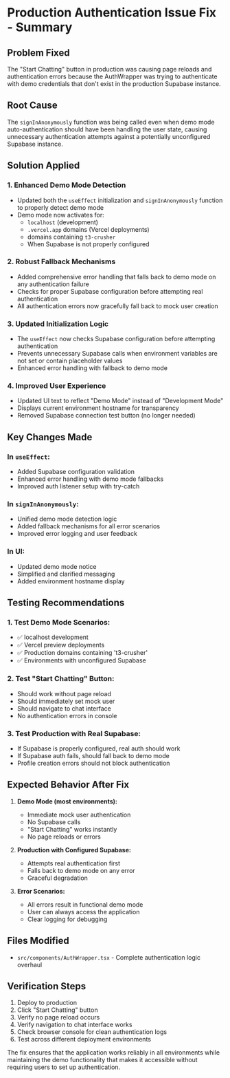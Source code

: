 # Production Authentication Issue Fix - Summary

## Problem Fixed
The "Start Chatting" button in production was causing page reloads and authentication errors because the AuthWrapper was trying to authenticate with demo credentials that don't exist in the production Supabase instance.

## Root Cause
The `signInAnonymously` function was being called even when demo mode auto-authentication should have been handling the user state, causing unnecessary authentication attempts against a potentially unconfigured Supabase instance.

## Solution Applied

### 1. Enhanced Demo Mode Detection
- Updated both the `useEffect` initialization and `signInAnonymously` function to properly detect demo mode
- Demo mode now activates for:
  - `localhost` (development)
  - `.vercel.app` domains (Vercel deployments)
  - domains containing `t3-crusher`
  - When Supabase is not properly configured

### 2. Robust Fallback Mechanisms
- Added comprehensive error handling that falls back to demo mode on any authentication failure
- Checks for proper Supabase configuration before attempting real authentication
- All authentication errors now gracefully fall back to mock user creation

### 3. Updated Initialization Logic
- The `useEffect` now checks Supabase configuration before attempting authentication
- Prevents unnecessary Supabase calls when environment variables are not set or contain placeholder values
- Enhanced error handling with fallback to demo mode

### 4. Improved User Experience
- Updated UI text to reflect "Demo Mode" instead of "Development Mode"
- Displays current environment hostname for transparency
- Removed Supabase connection test button (no longer needed)

## Key Changes Made

### In `useEffect`:
- Added Supabase configuration validation
- Enhanced error handling with demo mode fallbacks
- Improved auth listener setup with try-catch

### In `signInAnonymously`:
- Unified demo mode detection logic
- Added fallback mechanisms for all error scenarios
- Improved error logging and user feedback

### In UI:
- Updated demo mode notice
- Simplified and clarified messaging
- Added environment hostname display

## Testing Recommendations

### 1. Test Demo Mode Scenarios:
- ✅ localhost development
- ✅ Vercel preview deployments
- ✅ Production domains containing 't3-crusher'
- ✅ Environments with unconfigured Supabase

### 2. Test "Start Chatting" Button:
- Should work without page reload
- Should immediately set mock user
- Should navigate to chat interface
- No authentication errors in console

### 3. Test Production with Real Supabase:
- If Supabase is properly configured, real auth should work
- If Supabase auth fails, should fall back to demo mode
- Profile creation errors should not block authentication

## Expected Behavior After Fix

1. **Demo Mode (most environments):**
   - Immediate mock user authentication
   - No Supabase calls
   - "Start Chatting" works instantly
   - No page reloads or errors

2. **Production with Configured Supabase:**
   - Attempts real authentication first
   - Falls back to demo mode on any error
   - Graceful degradation

3. **Error Scenarios:**
   - All errors result in functional demo mode
   - User can always access the application
   - Clear logging for debugging

## Files Modified
- `src/components/AuthWrapper.tsx` - Complete authentication logic overhaul

## Verification Steps
1. Deploy to production
2. Click "Start Chatting" button
3. Verify no page reload occurs
4. Verify navigation to chat interface works
5. Check browser console for clean authentication logs
6. Test across different deployment environments

The fix ensures that the application works reliably in all environments while maintaining the demo functionality that makes it accessible without requiring users to set up authentication.
